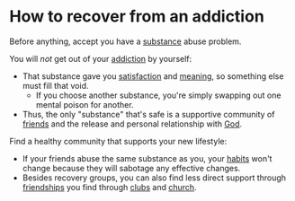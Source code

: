 
# How to recover from an addiction

Before anything, accept you have a [substance](addiction-substances.md) abuse problem.

You will *not* get out of your [addiction](addiction.md) by yourself:

- That substance gave you [satisfaction](mind-feelings-happiness-perma.md) and [meaning](meaning.md), so something else must fill that void.
  - If you choose another substance, you're simply swapping out one mental poison for another.
- Thus, the only "substance" that's safe is a supportive community of [friends](people-4_friends.md) and the release and personal relationship with [God](god.md).

Find a healthy community that supports your new lifestyle:

- If your friends abuse the same substance as you, your [habits](habits.md) won't change because they will sabotage any effective changes.
- Besides recovery groups, you can also find less direct support through [friendships](people-4_friends.md) you find through [clubs](groups-member.md) and [church](church.md).
